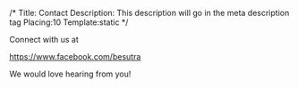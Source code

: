 /*
Title: Contact
Description: This description will go in the meta description tag
Placing:10
Template:static
*/

Connect with us at 

https://www.facebook.com/besutra

We would love hearing from you!
